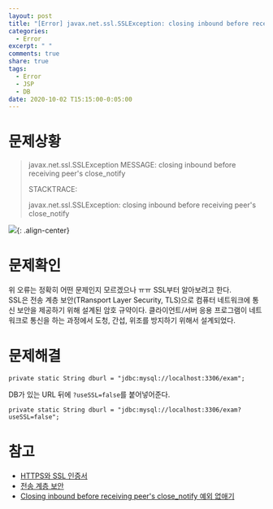 ```yaml
---
layout: post
title: "[Error] javax.net.ssl.SSLException: closing inbound before receiving peer's close_notify"
categories:
  - Error
excerpt: " "
comments: true
share: true
tags:
  - Error
  - JSP
  - DB
date: 2020-10-02 T15:15:00-0:05:00
---
```


# 문제상황

> javax.net.ssl.SSLException
> MESSAGE: closing inbound before receiving peer's close_notify
>
> STACKTRACE:
>
> javax.net.ssl.SSLException: closing inbound before receiving peer's close_notify

![](https://kimmy100b.github.io/assets/images/error/jsp/01-1.png){: .align-center}

# 문제확인

위 오류는 정확히 어떤 문제인지 모르겠으나 ㅠㅠ SSL부터 알아보려고 한다.<br>
SSL은 전송 계층 보안(TRansport Layer Security, TLS)으로 컴퓨터 네트워크에 통신 보안을 제공하기 위해 설계된 암호 규약이다. 클라이언트/서버 응용 프로그램이 네트워크로 통신을 하는 과정에서 도청, 간섭, 위조를 방지하기 위해서 설계되었다.

# 문제해결

```
private static String dburl = "jdbc:mysql://localhost:3306/exam";
```

DB가 있는 URL 뒤에 `?useSSL=false`를 붙어넣어준다.

```
private static String dburl = "jdbc:mysql://localhost:3306/exam?useSSL=false";
```

# 참고

- [HTTPS와 SSL 인증서](https://opentutorials.org/course/228/4894)
- [전송 계층 보안](https://ko.wikipedia.org/wiki/%EC%A0%84%EC%86%A1_%EA%B3%84%EC%B8%B5_%EB%B3%B4%EC%95%88)
- [Closing inbound before receiving peer's close_notify 예외 없애기](https://kikikimoong.tistory.com/entry/SpringBoot-Closing-inbound-before-receiving-peers-closenotify-%EC%98%88%EC%99%B8-%EC%97%86%EC%95%A0%EA%B8%B0)
